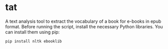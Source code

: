 # tat
A text analysis tool to extract the vocabulary of a book for e-books in epub format.
Before running the script, install the necessary Python libraries. You can install them using pip:
```bash
pip install nltk ebooklib
```

